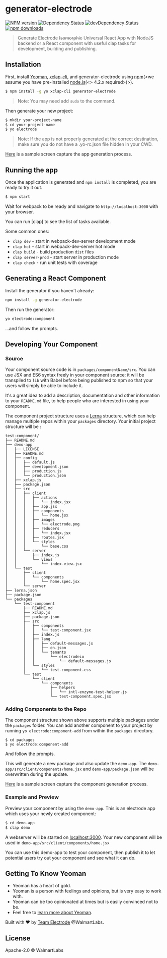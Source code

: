 # generator-electrode

[![NPM version][npm-image]][npm-url] [![Dependency Status][daviddm-image]][daviddm-url] [![devDependency Status][daviddm-dev-image]][daviddm-dev-url] [![npm downloads][npm-downloads-image]][npm-downloads-url]

> Generate Electrode ~~Isomorphic~~ Universal React App with NodeJS backend or a React component with useful clap tasks for development, building and publishing.

## Installation

First, install [Yeoman], [xclap-cli], and generator-electrode using [npm]\(&lt;we assume you have pre-installed [node.js]\(&lt;> 4.2.x required>)>).

```bash
$ npm install -g yo xclap-cli generator-electrode
```

> Note: You may need add `sudo` to the command.

Then generate your new project:

```bash
$ mkdir your-project-name
$ cd your-project-name
$ yo electrode
```

> Note: If the app is not properly generated at the correct destination, make sure you do not have a .yo-rc.json file hidden in your CWD.

[Here](https://github.com/animesh10/tutorials/blob/master/generateApp.gif) is a sample screen capture the app generation process.

## Running the app

Once the application is generated and `npm install` is completed, you are ready to try it out.

```bash
$ npm start
```

Wait for webpack to be ready and navigate to `http://localhost:3000` with your browser.

You can run [clap] to see the list of tasks available.

Some common ones:

-   `clap dev` - start in webpack-dev-server development mode
-   `clap hot` - start in webpack-dev-server hot mode
-   `clap build` - build production `dist` files
-   `clap server-prod` - start server in production mode
-   `clap check` - run unit tests with coverage

## Generating a React Component

  Install the generator if you haven't already:

```bash
npm install -g generator-electrode
```

  Then run the generator:

```bash
yo electrode:component
```

...and follow the prompts.

## Developing Your Component

### Source

Your component source code is in `packages/componentName/src`. You can use JSX and ES6 syntax freely in
your component source; it will be transpiled to `lib` with Babel before being
published to npm so that your users will simply be able to include it.

It's a great idea to add a description, documentation and other information to
your `README.md` file, to help people who are interested in using your
component.

The component project structure uses a [Lerna](https://lernajs.io/) structure, which can help manage multiple repos within your `packages` directory. Your initial project structure will be :

```text
test-component/
├── README.md
├── demo-app
│   ├── LICENSE
│   ├── README.md
│   ├── config
│   │   ├── default.js
│   │   ├── development.json
│   │   ├── production.js
│   │   └── production.json
│   ├── xclap.js
│   ├── package.json
│   ├── src
│   │   ├── client
│   │   │   ├── actions
│   │   │   │   └── index.jsx
│   │   │   ├── app.jsx
│   │   │   ├── components
│   │   │   │   └── home.jsx
│   │   │   ├── images
│   │   │   │   └── electrode.png
│   │   │   ├── reducers
│   │   │   │   └── index.jsx
│   │   │   ├── routes.jsx
│   │   │   └── styles
│   │   │       └── base.css
│   │   └── server
│   │       ├── index.js
│   │       └── views
│   │           └── index-view.jsx
│   └── test
│       ├── client
│       │   └── components
│       │       └── home.spec.jsx
│       └── server
├── lerna.json
├── package.json
└── packages
    └── test-component
        ├── README.md
        ├── xclap.js
        ├── package.json
        ├── src
        │   ├── components
        │   │   └── test-component.jsx
        │   ├── index.js
        │   ├── lang
        │   │   ├── default-messages.js
        │   │   ├── en.json
        │   │   └── tenants
        │   │       └── electrodeio
        │   │           └── default-messages.js
        │   └── styles
        │       └── test-component.css
        └── test
            └── client
                └── components
                    ├── helpers
                    │   └── intl-enzyme-test-helper.js
                    └── test-component.spec.jsx
```

### Adding Components to the Repo

The component structure shown above supports multiple packages under the `packages` folder.
You can add another component to your project by running `yo electrode:component-add` from within the `packages` directory.

    $ cd packages
    $ yo electrode:component-add

And follow the prompts.

This will generate a new package and also update the `demo-app`.
The `demo-app/src/client/components/home.jsx` and `demo-app/package.json` will be overwritten during the update.

[Here](https://github.com/animesh10/tutorials/blob/master/componentGenerator.gif) is a sample screen capture the component generation process.

### Example and Preview

Preview your component by using the `demo-app`. This is an electrode app which uses your newly created component:

```bash
$ cd demo-app
$ clap demo
```

A webserver will be started on [localhost:3000](http://127.0.0.1:3000).
Your new component will be used in `demo-app/src/client/components/home.jsx`

You can use this demo-app to test your component, then publish it to let
potential users try out your component and see what it can do.

## Getting To Know Yeoman

-   Yeoman has a heart of gold.
-   Yeoman is a person with feelings and opinions, but is very easy to work with.
-   Yeoman can be too opinionated at times but is easily convinced not to be.
-   Feel free to [learn more about Yeoman](http://yeoman.io/).

Built with :heart: by [Team Electrode](https://github.com/orgs/electrode-io/people) @WalmartLabs.

## License

Apache-2.0 © WalmartLabs

[npm-image]: https://badge.fury.io/js/generator-electrode.svg

[npm-url]: https://npmjs.org/package/generator-electrode

[daviddm-image]: https://david-dm.org/electrode-io/electrode/status.svg?path=packages/generator-electrode

[daviddm-url]: https://david-dm.org/electrode-io/electrode?path=packages/generator-electrode

[daviddm-dev-image]: https://david-dm.org/electrode-io/electrode/dev-status.svg?path=packages/generator-electrode

[daviddm-dev-url]: https://david-dm.org/electrode-io/electrode?path=packages/generator-electrode?type-dev

[npm-downloads-image]: https://img.shields.io/npm/dm/generator-electrode.svg

[npm-downloads-url]: https://www.npmjs.com/package/generator-electrode

[xclap-cli]: https://www.npmjs.com/package/xclap-cli

[yeoman]: http://yeoman.io

[npm]: https://www.npmjs.com/

[node.js]: https://nodejs.org/
